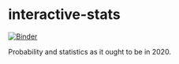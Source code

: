 # interactive-stats

[![Binder](https://mybinder.org/badge_logo.svg)](https://mybinder.org/v2/gh/chaichontat/interactive-stats/master)

Probability and statistics as it ought to be in 2020.